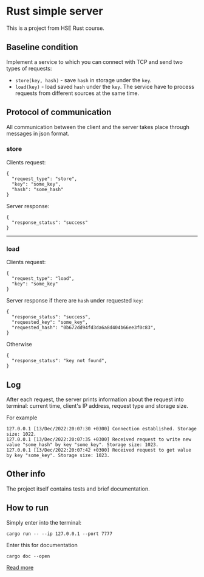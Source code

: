 # Rust simple server

This is a project from HSE Rust course.

## Baseline condition
Implement a service to which you can connect with TCP and send two types of requests:
- ```store(key, hash)``` - save ```hash``` in storage under the ```key```.
- ```load(key)``` - load saved ```hash``` under the ```key```.
The service have to process requests from different sources at the same time.


## Protocol of communication

All communication between the client and the server takes place through messages in json format.

### **store**
Clients request:
```
{
  "request_type": "store",
  "key": "some_key",
  "hash": "some_hash"
}
```
Server response: 
```
{
  "response_status": "success"
}
```
----------------
### **load**
Clients request:
```
{
  "request_type": "load",
  "key": "some_key"
} 
```
Server response if there are ```hash``` under requested ```key```:
```
{
  "response_status": "success",
  "requested_key": "some_key",
  "requested_hash": "0b672dd94fd3da6a8d404b66ee3f0c83",
}
```
Otherwise
```
{
  "response_status": "key not found",
}
```

## **Log**
After each request, the server prints information about the request into terminal: current time, client's IP address, request type and storage size.

For example
```
127.0.0.1 [13/Dec/2022:20:07:30 +0300] Connection established. Storage size: 1022.
127.0.0.1 [13/Dec/2022:20:07:35 +0300] Received request to write new value "some_hash" by key "some_key". Storage size: 1023.
127.0.0.1 [13/Dec/2022:20:07:42 +0300] Received request to get value by key "some_key". Storage size: 1023.
```

## Other info
The project itself contains tests and brief documentation.

## How to run
Simply enter into the terminal:
```
cargo run -- --ip 127.0.0.1 --port 7777
```
Enter this for documentation
```
cargo doc --open
```

[Read more](https://imported-sofa-e34.notion.site/2-Hash-delivery-network-05023f0157af495ab12df85bca0b8d79)
